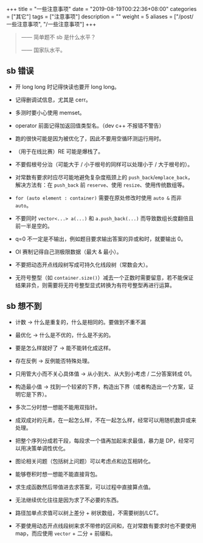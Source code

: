 +++
title = "一些注意事项"
date = "2019-08-19T00:22:36+08:00"
categories = ["其它"]
tags = ["注意事项"]
description = ""
weight = 5
aliases = ["/post/一些注意事项", "/一些注意事项"]
+++


> —— 简单题不 sb 是什么水平？
>
> —— 国家队水平。

<!--more-->

## sb 错误

- 开 long long 时记得快读也要开 long long。

- 记得删调试信息，尤其是 cerr。

- 多测时要小心使用 memset。

- operator 前面记得加返回值类型名。（dev c++ 不报错不警告）

- 跑的很快可能是因为被优化了，因此不要用空循环测运行用时。

- （用于在线比赛）RE 可能是爆栈了。

- 不要假根号分治（可能大于 / 小于根号的同样可以处理小于 / 大于根号的）。

- 对常数有要求时应尽可能地避免复杂度瓶颈上的 `push_back`/`emplace_back`，解决方法有：在 `push_back` 前 `reserve`、使用 `resize`、使用传统数组等。

- `for (auto element : container)` 需要在原处修改时使用 `auto &` 而非 `auto`。

- 不要同时 `vector<...> a(...)` 和 `a.push_back(...)` 而导致数组长度翻倍且前一半是空的。

- q=0 不一定是不输出，例如题目要求输出答案的异或和时，就要输出 0。

- OI 赛制记得自己测极限数据（最大 & 最小）。

- 不要把动态开点线段树写成可持久化线段树（常数会大）。

- 无符号整型（如 `container.size()`）减去一个正数时需要留意，若不能保证结果非负，则需要将无符号整型显式转换为有符号整型再进行运算。

## sb 想不到

- 计数 → 什么是重复的，什么是相同的。要做到不重不漏

- 最优化 → 什么是不优的，什么是不劣的。

- 要是怎么样就好了 → 能不能转化成这样。

- 存在反例 → 反例能否特殊处理。

- 只用管大小而不关心具体值 → 从小到大、从大到小考虑 / 二分答案转成 01。

- 构造最小值 → 找到一个较紧的下界，构造出下界（或者构造出一个方案，证明它是下界）。

- 多次二分时想一想能不能用双指针。

- 成双成对的元素，在一起怎么样，不在一起怎么样，经常可以用随机数异或来处理。

- 把整个序列分成若干段，每段求一个值再加起来求最值，暴力是 DP，经常可以用决策单调性优化。

- 图论相关问题（包括树上问题）可以考虑点和边互相转化。

- 能够卷积时想一想能不能直接背包。

- 求生成函数然后带值进去求答案，可以过程中直接算点值。

- 无法继续优化往往是因为求了不必要的东西。

- 路径加单点求值可以树上差分 + 树状数组，不需要树剖/LCT。

- 不要使用动态开点线段树来求不带修的区间和，在对常数有要求时也不要使用 map，而应使用 `vector` + 二分 + 前缀和。
